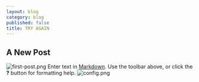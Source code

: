 ```yaml
---
layout: blog
category: blog
published: false
title: TRY AGAIN
---
```


## A New Post
![first-post.png](/images/first-post.png)
Enter text in [Markdown](http://daringfireball.net/projects/markdown/). Use the toolbar above, or click the **?** button for formatting help.
![config.png](/images/config.png)